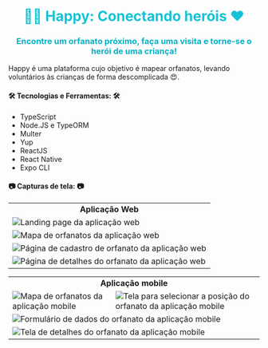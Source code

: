 <h1
  style="color: #15C3D6;"
  align="center"
>
  🧒🏻️ Happy: Conectando heróis ❤️
</h1>

<h3
  style="color: #04B2C5;"
  align="center"
>
  Encontre um orfanato próximo, faça uma visita e torne-se o herói de uma criança!
</h3>

<p>
  Happy é uma plataforma cujo objetivo é mapear orfanatos, levando voluntários às crianças de forma descomplicada 😍️.
</p>

<h4>🛠️ Tecnologias e Ferramentas: 🛠️</h4>
<ul>
  <li>TypeScript</li>
  <li>Node.JS e TypeORM</li>
  <li>Multer</li>
  <li>Yup</li>
  <li>ReactJS</li>
  <li>React Native</li>
  <li>Expo CLI</li>
</ul>

<h4>📷️ Capturas de tela: 📷️</h4>
<table>
  <tr><td align="center"><strong>Aplicação Web</strong></td></tr>
  <tr>
    <td>
      <img
        src="screenshots/web_landing_page.png"
        alt="Landing page da aplicação web"
        title="Landing page da aplicação web"
      />
    </td>
  </tr>
  <tr>
    <td>
      <img
        src="screenshots/web_orphanages_map.png"
        alt="Mapa de orfanatos da aplicação web"
        title="Mapa de orfanatos da aplicação web"
      />
    </td>
  </tr>
  <tr>
    <td>
      <img
        src="screenshots/web_create_orphanage.png"
        alt="Página de cadastro de orfanato da aplicação web"
        title="Página de cadastro de orfanato da aplicação web"
      />
    </td>
  </tr>
  <tr>
    <td>
      <img
        src="screenshots/web_orphanage_details.png"
        alt="Página de detalhes do orfanato da aplicação web"
        title="Página de detalhes do orfanato da aplicação web"
      />
    </td>
  </tr>
</table>

<table>
  <tr><td colspan="2" align="center"><strong>Aplicação mobile</strong></td></tr>
  <tr>
    <td>
      <img
        src="screenshots/mobile_orphanages_map.png"
        alt="Mapa de orfanatos da aplicação mobile"
        title="Mapa de orfanatos da aplicação mobile"
      />
    </td>
    <td>
      <img
        src="screenshots/mobile_select_map_position.png"
        alt="Tela para selecionar a posição do orfanato da aplicação mobile"
        title="Tela para selecionar a posição do orfanato da aplicação mobile"
      />
    </td>
  </tr>
  <tr>
    <td colspan="2">
      <img
        src="screenshots/mobile_orphanage_data.png"
        alt="Formulário de dados do orfanato da aplicação mobile"
        title="Formulário de dados do orfanato da aplicação mobile"
      />
    </td>
  </tr>
  <tr>
    <td colspan="2">
      <img
        src="screenshots/mobile_orphanage_details.png"
        alt="Tela de detalhes do orfanato da aplicação mobile"
        title="Tela de detalhes do orfanato da aplicação mobile"
      />
    </td>
  </tr>
</table>